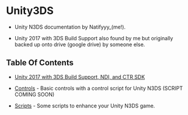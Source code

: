 # Unity3DS

* Unity N3DS documentation by Natifyyy_(me!).

* Unity 2017 with 3DS Build Support also found by me but originally backed up onto drive (google drive) by someone else.

## Table Of Contents

* [Unity 2017 with 3DS Build Support, NDI, and CTR SDK](https://archive.org/details/unity-2017-3ds-sdk_202308_202308)

* [Controls](https://github.com/Blitzexlmao/Unity3DS/blob/main/Controls/Controls.md) - Basic controls with a control script for Unity N3DS (SCRIPT COMING SOON)

* [Scripts](https://github.com/Blitzexlmao/Unity3DS/tree/main/Scripts) - Some scripts to enhance your Unity N3DS game.
